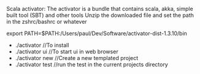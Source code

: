 Scala activator:
The activator is a bundle that contains scala, akka, simple built tool (SBT) and other tools
Unzip the downloaded file and set the path in the zshrc/bashrc or whatever

export PATH=$PATH:/Users/paul/Dev/Software/activator-dist-1.3.10/bin

- ./activator 				//To install
- ./activator ui 			//To start ui in web browser
- ./activator new			//Create a new templated project
- ./activator test			//run the test in the current projects directory
